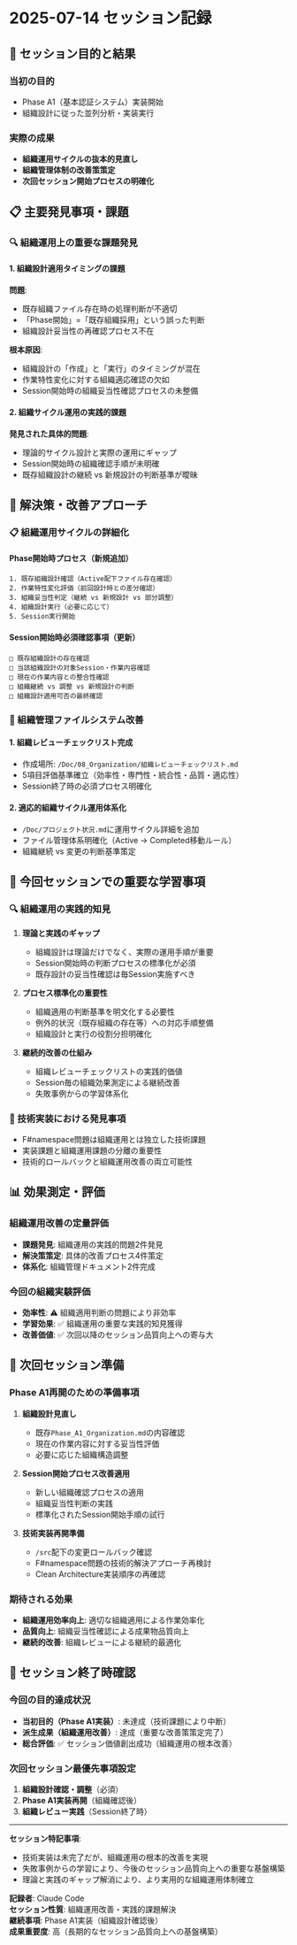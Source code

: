# 2025-07-14 セッション記録

## 🎯 セッション目的と結果

### 当初の目的
- Phase A1（基本認証システム）実装開始
- 組織設計に従った並列分析・実装実行

### 実際の成果
- **組織運用サイクルの抜本的見直し**
- **組織管理体制の改善策策定**
- **次回セッション開始プロセスの明確化**

## 📋 主要発見事項・課題

### 🔍 組織運用上の重要な課題発見

#### **1. 組織設計適用タイミングの課題**
**問題**:
- 既存組織ファイル存在時の処理判断が不適切
- 「Phase開始」=「既存組織採用」という誤った判断
- 組織設計妥当性の再確認プロセス不在

**根本原因**:
- 組織設計の「作成」と「実行」のタイミングが混在
- 作業特性変化に対する組織適応確認の欠如
- Session開始時の組織妥当性確認プロセスの未整備

#### **2. 組織サイクル運用の実践的課題**
**発見された具体的問題**:
- 理論的サイクル設計と実際の運用にギャップ
- Session開始時の組織確認手順が未明確
- 既存組織設計の継続 vs 新規設計の判断基準が曖昧

## 🔄 解決策・改善アプローチ

### **📋 組織運用サイクルの詳細化**

#### **Phase開始時プロセス（新規追加）**
```
1. 既存組織設計確認（Active配下ファイル存在確認）
2. 作業特性変化評価（前回設計時との差分確認）
3. 組織妥当性判定（継続 vs 新規設計 vs 部分調整）
4. 組織設計実行（必要に応じて）
5. Session実行開始
```

#### **Session開始時必須確認事項（更新）**
```
□ 既存組織設計の存在確認
□ 当該組織設計の対象Session・作業内容確認
□ 現在の作業内容との整合性確認
□ 組織継続 vs 調整 vs 新規設計の判断
□ 組織設計適用可否の最終確認
```

### **📁 組織管理ファイルシステム改善**

#### **1. 組織レビューチェックリスト完成**
- 作成場所: `/Doc/08_Organization/組織レビューチェックリスト.md`
- 5項目評価基準確立（効率性・専門性・統合性・品質・適応性）
- Session終了時の必須プロセス明確化

#### **2. 適応的組織サイクル運用体系化**
- `/Doc/プロジェクト状況.md`に運用サイクル詳細を追加
- ファイル管理体系明確化（Active → Completed移動ルール）
- 組織継続 vs 変更の判断基準策定

## 🎯 今回セッションでの重要な学習事項

### **🔍 組織運用の実践的知見**
1. **理論と実践のギャップ**
   - 組織設計は理論だけでなく、実際の運用手順が重要
   - Session開始時の判断プロセスの標準化が必須
   - 既存設計の妥当性確認は毎Session実施すべき

2. **プロセス標準化の重要性**
   - 組織適用の判断基準を明文化する必要性
   - 例外的状況（既存組織の存在等）への対応手順整備
   - 組織設計と実行の役割分担明確化

3. **継続的改善の仕組み**
   - 組織レビューチェックリストの実践的価値
   - Session毎の組織効果測定による継続改善
   - 失敗事例からの学習体系化

### **🔧 技術実装における発見事項**
- F#namespace問題は組織運用とは独立した技術課題
- 実装課題と組織運用課題の分離の重要性
- 技術的ロールバックと組織運用改善の両立可能性

## 📊 効果測定・評価

### **組織運用改善の定量評価**
- **課題発見**: 組織運用の実践的問題2件発見
- **解決策策定**: 具体的改善プロセス4件策定
- **体系化**: 組織管理ドキュメント2件完成

### **今回の組織実験評価**
- **効率性**: ⚠️ 組織適用判断の問題により非効率
- **学習効果**: ✅ 組織運用の重要な実践的知見獲得
- **改善価値**: ✅ 次回以降のセッション品質向上への寄与大

## 🚀 次回セッション準備

### **Phase A1再開のための準備事項**
1. **組織設計見直し**
   - 既存`Phase_A1_Organization.md`の内容確認
   - 現在の作業内容に対する妥当性評価
   - 必要に応じた組織構造調整

2. **Session開始プロセス改善適用**
   - 新しい組織確認プロセスの適用
   - 組織妥当性判断の実践
   - 標準化されたSession開始手順の試行

3. **技術実装再開準備**
   - `/src`配下の変更ロールバック確認
   - F#namespace問題の技術的解決アプローチ再検討
   - Clean Architecture実装順序の再確認

### **期待される効果**
- **組織運用効率向上**: 適切な組織適用による作業効率化
- **品質向上**: 組織妥当性確認による成果物品質向上
- **継続的改善**: 組織レビューによる継続的最適化

## 🎯 セッション終了時確認

### **今回の目的達成状況**
- **当初目的（Phase A1実装）**: 未達成（技術課題により中断）
- **派生成果（組織運用改善）**: 達成（重要な改善策策定完了）
- **総合評価**: ✅ セッション価値創出成功（組織運用の根本改善）

### **次回セッション最優先事項設定**
1. **組織設計確認・調整**（必須）
2. **Phase A1実装再開**（組織確認後）
3. **組織レビュー実践**（Session終了時）

---

**セッション特記事項**:
- 技術実装は未完了だが、組織運用の根本的改善を実現
- 失敗事例からの学習により、今後のセッション品質向上への重要な基盤構築
- 理論と実践のギャップ解消により、より実用的な組織運用体制確立

**記録者**: Claude Code  
**セッション性質**: 組織運用改善・実践的課題解決  
**継続事項**: Phase A1実装（組織設計確認後）  
**成果重要度**: 高（長期的なセッション品質向上への基盤構築）